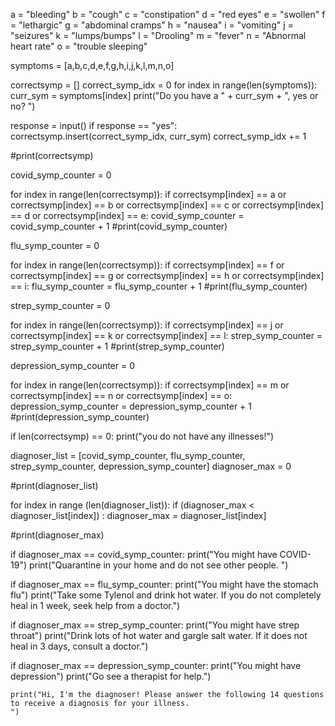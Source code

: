 
a = "bleeding"
b = "cough"
c = "constipation"
d = "red eyes"
e = "swollen"
f = "lethargic"
g = "abdominal cramps"
h = "nausea"
i = "vomiting"
j = "seizures"
k = "lumps/bumps"
l = "Drooling"
m = "fever"
n = "Abnormal heart rate"
o = "trouble sleeping"


symptoms = [a,b,c,d,e,f,g,h,i,j,k,l,m,n,o]

correctsymp = []
correct_symp_idx = 0
for index in range(len(symptoms)):
  curr_sym = symptoms[index]
  print("Do you have a " + curr_sym + ", yes or no? ")
  
  response = input()
  if response == "yes":
   correctsymp.insert(correct_symp_idx, curr_sym)
   correct_symp_idx += 1
   
#print(correctsymp)

covid_symp_counter = 0


for index in range(len(correctsymp)):
  if correctsymp[index] == a or correctsymp[index] == b or correctsymp[index] == c or correctsymp[index] == d or correctsymp[index] == e:
    covid_symp_counter = covid_symp_counter + 1
#print(covid_symp_counter)
    

flu_symp_counter = 0

for index in range(len(correctsymp)):
  if correctsymp[index] == f or correctsymp[index] == g or correctsymp[index] == h or correctsymp[index] == i:
    flu_symp_counter = flu_symp_counter + 1
#print(flu_symp_counter)


strep_symp_counter = 0

for index in range(len(correctsymp)):
  if correctsymp[index] == j or correctsymp[index] == k or correctsymp[index] == l:
    strep_symp_counter = strep_symp_counter + 1
#print(strep_symp_counter)

depression_symp_counter = 0

for index in range(len(correctsymp)):
  if correctsymp[index] == m or correctsymp[index] == n or correctsymp[index] == o:
    depression_symp_counter = depression_symp_counter + 1
#print(depression_symp_counter)

if len(correctsymp) == 0:
  print("you do not have any illnesses!")



diagnoser_list = [covid_symp_counter, flu_symp_counter, strep_symp_counter, depression_symp_counter]
diagnoser_max = 0

#print(diagnoser_list)

for index in range (len(diagnoser_list)):
  if (diagnoser_max < diagnoser_list[index]) :
    diagnoser_max = diagnoser_list[index]

#print(diagnoser_max)

if diagnoser_max == covid_symp_counter:
    print("You might have COVID-19")
    print("Quarantine in your home and do not see other people. ")

if diagnoser_max == flu_symp_counter:
    print("You might have the stomach flu")
    print("Take some Tylenol and drink hot water. If you do not completely heal in 1 week, seek help from a doctor.")

if diagnoser_max == strep_symp_counter:
    print("You might have strep throat")
    print("Drink lots of hot water and gargle salt water. If it does not heal in 3 days, consult a doctor.")

if diagnoser_max == depression_symp_counter:
    print("You might have depression")
    print("Go see a therapist for help.")

    print("Hi, I'm the diagnoser! Please answer the following 14 questions to receive a diagnosis for your illness.                                                                                                                                                         ") 

